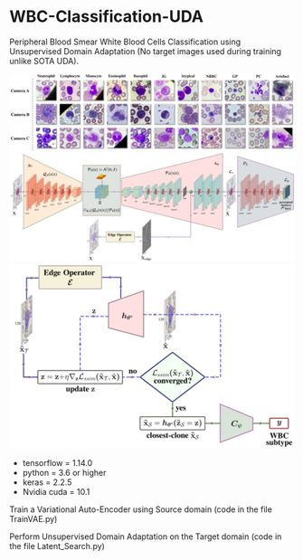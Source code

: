 # WBC-Classification-UDA
Peripheral Blood Smear White Blood Cells Classification using Unsupervised Domain Adaptation (No target images used during training unlike SOTA UDA).



![](images/classes_camera-1.jpg)
![](images/train_percept_1-1.jpg)
![](images/inf_cond3-1.jpg)

- tensorflow = 1.14.0
- python = 3.6 or higher
- keras = 2.2.5
- Nvidia cuda = 10.1


Train a Variational Auto-Encoder using Source domain (code in the file TrainVAE.py)

Perform Unsupervised Domain Adaptation on the Target domain (code in the file Latent_Search.py)
